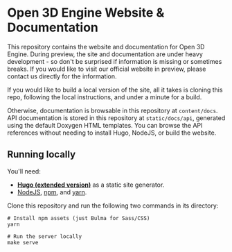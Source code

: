 # Open 3D Engine Website & Documentation

This repository contains the website and documentation for Open 3D Engine. During preview, the site and documentation are under heavy development - so don't be surprised if information is missing or sometimes breaks. If you would like to visit our official website in preview, please contact us directly for the information.

If you would like to build a local version of the site, all it takes is cloning this repo, following the local instructions, and under a minute for a build.

Otherwise, documentation is browsable in this repository at `content/docs`. API documentation is stored in this repository at `static/docs/api`, generated using the default Doxygen HTML templates. You can browse the API references without needing to install Hugo, NodeJS, or build the website.

## Running locally

You'll need:

* **[Hugo (extended version)](https://gohugo.io/)** as a static site generator.
* [NodeJS](https://nodejs.org), [npm](https://www.npmjs.com/), and [yarn](https://yarnpkg.com/).
 
Clone this repository and run the following two commands in its directory:

```shell
# Install npm assets (just Bulma for Sass/CSS)
yarn

# Run the server locally
make serve
```
